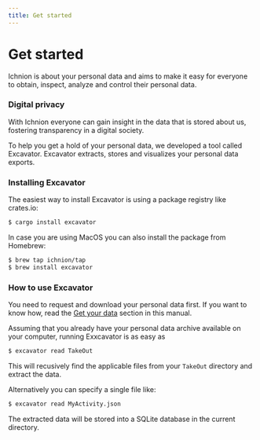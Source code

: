 ```yaml
---
title: Get started
---
```


# Get started

Ichnion is about your personal data and aims to make it easy for everyone to obtain, inspect, analyze and control their personal data.

### Digital privacy

With Ichnion everyone can gain insight in the data that is stored about us, fostering transparency in a digital society.

To help you get a hold of your personal data, we developed a tool called Excavator. Excavator extracts, stores and visualizes your personal data exports.

### Installing Excavator

The easiest way to install Excavator is using a package registry like crates.io:

```sh
$ cargo install excavator
```

In case you are using MacOS you can also install the package from Homebrew:

```sh
$ brew tap ichnion/tap
$ brew install excavator
```

### How to use Excavator

You need to request and download your personal data first. If you want to know how, read the [Get your data](user/index.md) section in this manual.

Assuming that you already have your personal data archive available on your computer, running Exxcavator is as easy as

```sh
$ excavator read TakeOut
```

This will recusively find the applicable files from your `TakeOut` directory and extract the data.

Alternatively you can specify a single file like:

```sh
$ excavator read MyActivity.json
```

The extracted data will be stored into a SQLite database in the current directory.
